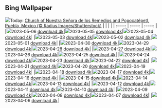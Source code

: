 ## Bing Wallpaper
![](./wallpaper/2023-05-06.jpg)Today: [Church of Nuestra Señora de los Remedios and Popocatépetl, Puebla, Mexico (© Radius Images/Shutterstock)](./wallpaper/2023-05-06.jpg)
|      |      |      |
| :----: | :----: | :----: |
|![](./wallpaper/2023-05-06_sm.jpg)2023-05-06 [download 4k](./wallpaper/2023-05-06.jpg)|![](./wallpaper/2023-05-05_sm.jpg)2023-05-05 [download 4k](./wallpaper/2023-05-05.jpg)|![](./wallpaper/2023-05-04_sm.jpg)2023-05-04 [download 4k](./wallpaper/2023-05-04.jpg)|
|![](./wallpaper/2023-05-03_sm.jpg)2023-05-03 [download 4k](./wallpaper/2023-05-03.jpg)|![](./wallpaper/2023-05-02_sm.jpg)2023-05-02 [download 4k](./wallpaper/2023-05-02.jpg)|![](./wallpaper/2023-05-01_sm.jpg)2023-05-01 [download 4k](./wallpaper/2023-05-01.jpg)|
|![](./wallpaper/2023-04-30_sm.jpg)2023-04-30 [download 4k](./wallpaper/2023-04-30.jpg)|![](./wallpaper/2023-04-29_sm.jpg)2023-04-29 [download 4k](./wallpaper/2023-04-29.jpg)|![](./wallpaper/2023-04-28_sm.jpg)2023-04-28 [download 4k](./wallpaper/2023-04-28.jpg)|
|![](./wallpaper/2023-04-27_sm.jpg)2023-04-27 [download 4k](./wallpaper/2023-04-27.jpg)|![](./wallpaper/2023-04-26_sm.jpg)2023-04-26 [download 4k](./wallpaper/2023-04-26.jpg)|![](./wallpaper/2023-04-25_sm.jpg)2023-04-25 [download 4k](./wallpaper/2023-04-25.jpg)|
|![](./wallpaper/2023-04-24_sm.jpg)2023-04-24 [download 4k](./wallpaper/2023-04-24.jpg)|![](./wallpaper/2023-04-23_sm.jpg)2023-04-23 [download 4k](./wallpaper/2023-04-23.jpg)|![](./wallpaper/2023-04-22_sm.jpg)2023-04-22 [download 4k](./wallpaper/2023-04-22.jpg)|
|![](./wallpaper/2023-04-21_sm.jpg)2023-04-21 [download 4k](./wallpaper/2023-04-21.jpg)|![](./wallpaper/2023-04-20_sm.jpg)2023-04-20 [download 4k](./wallpaper/2023-04-20.jpg)|![](./wallpaper/2023-04-19_sm.jpg)2023-04-19 [download 4k](./wallpaper/2023-04-19.jpg)|
|![](./wallpaper/2023-04-18_sm.jpg)2023-04-18 [download 4k](./wallpaper/2023-04-18.jpg)|![](./wallpaper/2023-04-17_sm.jpg)2023-04-17 [download 4k](./wallpaper/2023-04-17.jpg)|![](./wallpaper/2023-04-16_sm.jpg)2023-04-16 [download 4k](./wallpaper/2023-04-16.jpg)|
|![](./wallpaper/2023-04-15_sm.jpg)2023-04-15 [download 4k](./wallpaper/2023-04-15.jpg)|![](./wallpaper/2023-04-14_sm.jpg)2023-04-14 [download 4k](./wallpaper/2023-04-14.jpg)|![](./wallpaper/2023-04-13_sm.jpg)2023-04-13 [download 4k](./wallpaper/2023-04-13.jpg)|
|![](./wallpaper/2023-04-12_sm.jpg)2023-04-12 [download 4k](./wallpaper/2023-04-12.jpg)|![](./wallpaper/2023-04-11_sm.jpg)2023-04-11 [download 4k](./wallpaper/2023-04-11.jpg)|![](./wallpaper/2023-04-10_sm.jpg)2023-04-10 [download 4k](./wallpaper/2023-04-10.jpg)|
|![](./wallpaper/2023-04-09_sm.jpg)2023-04-09 [download 4k](./wallpaper/2023-04-09.jpg)|![](./wallpaper/2023-04-08_sm.jpg)2023-04-08 [download 4k](./wallpaper/2023-04-08.jpg)|![](./wallpaper/2023-04-07_sm.jpg)2023-04-07 [download 4k](./wallpaper/2023-04-07.jpg)|
|![](./wallpaper/2023-04-06_sm.jpg)2023-04-06 [download 4k](./wallpaper/2023-04-06.jpg)|